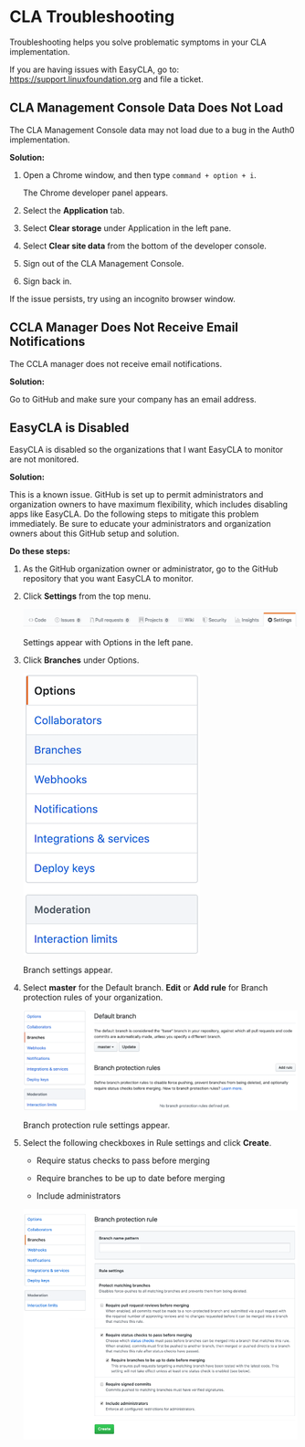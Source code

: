 # CLA Troubleshooting
Troubleshooting helps you solve problematic symptoms in your CLA implementation.

If you are having issues with EasyCLA, go to: <https://support.linuxfoundation.org> and file a ticket.

## CLA Management Console Data Does Not Load

The CLA Management Console data may not load due to a bug in the Auth0 implementation.

**Solution:**

1. Open a Chrome window, and then type `command + option + i`.

   The Chrome developer panel appears.

1. Select the **Application** tab.

1. Select **Clear storage** under Application in the left pane.

1. Select **Clear site data** from the bottom of the developer console.

1. Sign out of the CLA Management Console.

1. Sign back in.

If the issue persists, try using an incognito browser window.

## CCLA Manager Does Not Receive Email Notifications

The CCLA manager does not receive email notifications.

**Solution:**

Go to GitHub and make sure your company has an email address.

## EasyCLA is Disabled
EasyCLA is disabled so the organizations that I want EasyCLA to monitor are not monitored.

**Solution:**

This is a known issue. GitHub is set up to permit administrators and organization owners to have maximum flexibility, which includes disabling apps like EasyCLA. Do the following steps to mitigate this problem immediately. Be sure to educate your administrators and organization owners about this GitHub setup and solution.

**Do these steps:**

1. As the GitHub organization owner or administrator, go to the GitHub repository that you want EasyCLA to monitor.

1. Click **Settings** from the top menu.

   ![Settings](imgs/cla-github-repository-settings.png)

   Settings appear with Options in the left pane.

1. Click **Branches** under Options.

   ![Branches](imgs/cla-github-options.png)

   Branch settings appear.

1. Select **master** for the Default branch. **Edit** or **Add rule** for Branch protection rules of your organization.

   ![Branch Protection Rules](imgs/cla-github-branch-add-rule.png)

   Branch protection rule settings appear.

1. Select the following checkboxes in Rule settings and click **Create**.

   * Require status checks to pass before merging

   * Require branches to be up to date before merging

   * Include administrators

   ![Rule Settings](imgs/cla-github-branch-protection-rule.png)